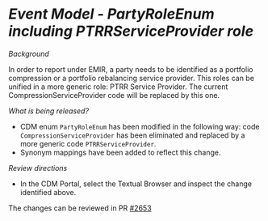 # *Event Model - PartyRoleEnum including PTRRServiceProvider role*

_Background_

In order to report under EMIR, a party needs to be identified as a portfolio compression or a portfolio rebalancing service provider. This roles can be unified in a more generic role: PTRR Service Provider. The current CompressionServiceProvider code will be replaced by this one.

_What is being released?_

- CDM enum `PartyRoleEnum` has been modified in the following way: code `CompressionServiceProvider` has been eliminated and replaced by a more generic code `PTRRServiceProvider`.
- Synonym mappings have been added to reflect this change.

_Review directions_

- In the CDM Portal, select the Textual Browser and inspect the change identified above.

The changes can be reviewed in PR [#2653](https://github.com/finos/common-domain-model/pull/2653)
